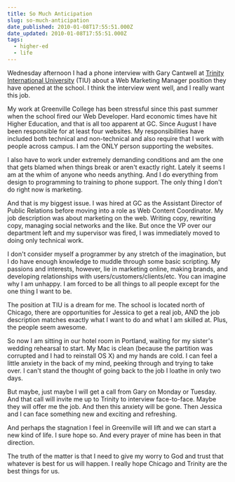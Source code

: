 ```yaml
---
title: So Much Anticipation
slug: so-much-anticipation
date_published: 2010-01-08T17:55:51.000Z
date_updated: 2010-01-08T17:55:51.000Z
tags:
  - higher-ed
  - life
---
```


Wednesday afternoon I had a phone interview with Gary Cantwell at [Trinity International University](http://www.tiu.edu) (TIU) about a Web Marketing Manager position they have opened at the school. I think the interview went well, and I really want this job.

My work at Greenville College has been stressful since this past summer when the school fired our Web Developer. Hard economic times have hit Higher Education, and that is all too apparent at GC. Since August I have been responsible for at least four websites. My responsibilities have included both technical and non-technical and also require that I work with people across campus. I am the ONLY person supporting the websites.

I also have to work under extremely demanding conditions and am the one that gets blamed when things break or aren't exactly right. Lately it seems I am at the whim of anyone who needs anything. And I do everything from design to programming to training to phone support. The only thing I don't do right now is marketing.

And that is my biggest issue. I was hired at GC as the Assistant Director of Public Relations before moving into a role as Web Content Coordinator. My job description was about marketing on the web. Writing copy, rewriting copy, managing social networks and the like. But once the VP over our department left and my supervisor was fired, I was immediately moved to doing only technical work.

I don't consider myself a programmer by any stretch of the imagination, but I do have enough knowledge to muddle through some basic scripting. My passions and interests, however, lie in marketing online, making brands, and developing relationships with users/customers/clients/etc. You can imagine why I am unhappy. I am forced to be all things to all people except for the one thing I want to be.

The position at TIU is a dream for me. The school is located north of Chicago, there are opportunities for Jessica to get a real job, AND the job description matches exactly what I want to do and what I am skilled at. Plus, the people seem awesome.

So now I am sitting in our hotel room in Portland, waiting for my sister's wedding rehearsal to start. My Mac is clean (because the partition was corrupted and I had to reinstall OS X) and my hands are cold. I can feel a little anxiety in the back of my mind, peeking through and trying to take over. I can't stand the thought of going back to the job I loathe in only two days.

But maybe, just maybe I will get a call from Gary on Monday or Tuesday. And that call will invite me up to Trinity to interview face-to-face. Maybe they will offer me the job. And then this anxiety will be gone. Then Jessica and I can face something new and exciting and refreshing.

And perhaps the stagnation I feel in Greenville will lift and we can start a new kind of life. I sure hope so. And every prayer of mine has been in that direction.

The truth of the matter is that I need to give my worry to God and trust that whatever is best for us will happen. I really hope Chicago and Trinity are the best things for us.
